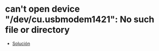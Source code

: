 # can't open device "/dev/cu.usbmodem1421": No such file or directory
- [Solución](https://arduino.stackexchange.com/questions/13299/inappropriate-ioctl-for-device)